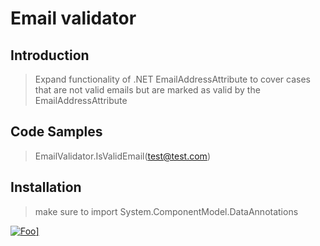 # Email validator

## Introduction

>Expand functionality of .NET EmailAddressAttribute to cover cases that are not valid emails but are marked as valid by the EmailAddressAttribute 

## Code Samples

> EmailValidator.IsValidEmail(test@test.com)

## Installation

> make sure to import System.ComponentModel.DataAnnotations

<a href="https://pubads.g.doubleclick.net/gampad/jump?iu=/6839/lqm.codeplex.site/c-languagetranslator&sz=728x90&c=111" rel="some text">![Foo](https://pubads.g.doubleclick.net/gampad/ad?iu=/6839/lqm.codeplex.site/c-languagetranslator&sz=728x90&c=111)]</a>
